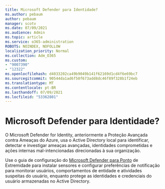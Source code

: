 ```yaml
---
title: Microsoft Defender para Identidade?
ms.author: pebaum
author: pebaum
manager: scotv
ms.date: 07/09/2021
ms.audience: Admin
ms.topic: article
ms.service: o365-administration
ROBOTS: NOINDEX, NOFOLLOW
localization_priority: Normal
ms.collection: Adm_O365
ms.custom:
- "9007390"
- "12322"
ms.openlocfilehash: d4033202ca49b9049b141f62169d1cd4f6e69bc7
ms.sourcegitcommit: 90544da1ad6f50f673add8dc46f89f328b1f24eb
ms.translationtype: MT
ms.contentlocale: pt-BR
ms.lasthandoff: 07/09/2021
ms.locfileid: "53362801"
---
```

# <a name="microsoft-defender-for-identity"></a>Microsoft Defender para Identidade?

O Microsoft Defender for Identity, anteriormente a Proteção Avançada contra Ameaças do Azure, usa o Active Directory local para identificar, detectar e investigar ameaças avançadas, identidades comprometidas e ações internas mal-intencionadas direcionadas à sua organização. 

Use o guia de configuração do [Microsoft Defender para Ponto](https://admin.microsoft.com/adminportal/home#/modernonboarding/defenderatpsetup) de Extremidade para instalar sensores e configurar preferências de notificação para monitorar usuários, comportamentos de entidade e atividades suspeitas do usuário, enquanto protege as identidades e credenciais do usuário armazenadas no Active Directory.
